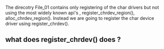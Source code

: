 The direcotry File_01 contains only registering of the char drivers but not using the most widely known api's , register_chrdev_region(),
alloc_chrdev_region(). Instead we are going to register the char device driver using register_chrdev().

## what does register_chrdev() does ?
